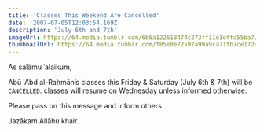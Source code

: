 ```yaml
---
title: 'Classes This Weekend Are Cancelled'
date: '2007-07-05T12:03:54.169Z'
description: 'July 6th and 7th'
imageUrl: https://64.media.tumblr.com/6b6a122618474c273ff11e1effa55ba7/tumblr_mt5dm0u1271r787hmo1_500.png
thumbnailUrl: https://64.media.tumblr.com/f85e0e72597a99a9ca71fb7ce172e363/tumblr_mt6vdbyamP1sy9olko1_500.jpg
---
```


As salāmu ʿalaikum,

Abū ʿAbd al-Raḥmān’s classes this Friday & Saturday (July 6th & 7th) will be `CANCELLED`. classes will resume on Wednesday unless informed otherwise.

Please pass on this message and inform others.

Jazākam Allāhu khair.
